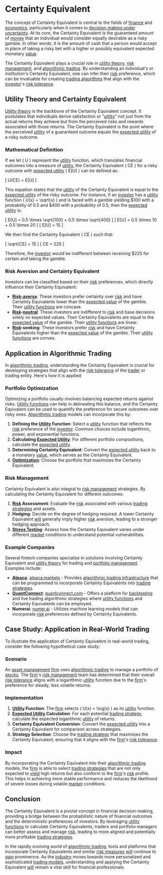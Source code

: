 # Certainty Equivalent

The concept of Certainty Equivalent is central to the fields of [finance](../f/finance.md) and [economics](../e/economics.md), particularly when it comes to [decision-making under uncertainty](../d/decision-making_under_uncertainty.md). At its core, the Certainty Equivalent is the guaranteed amount of [money](../m/money.md) that an individual would consider equally desirable as a risky gamble. In other words, it is the amount of cash that a person would accept in place of taking a risky bet with a higher or possibly equivalent expected monetary [value](../v/value.md).

The Certainty Equivalent plays a crucial role in [utility theory](../u/utility_theory_in_trading.md), [risk management](../r/risk_management.md), and [algorithmic trading](../a/accountability.md). By understanding an individual's or institution's Certainty Equivalent, one can infer their [risk](../r/risk.md) preference, which can be invaluable for creating [trading algorithms](../t/trading_algorithms.md) that align with the [investor](../i/investor.md)'s [risk tolerance](../r/risk_tolerance.md).

## Utility Theory and Certainty Equivalent

[Utility theory](../u/utility_theory_in_trading.md) is the backbone of the Certainty Equivalent concept. It postulates that individuals derive satisfaction or "[utility](../u/utility.md)" not just from the actual returns they achieve but from the perceived risks and rewards associated with those returns. The Certainty Equivalent is the point where the perceived [utility](../u/utility.md) of a guaranteed outcome equals the [expected utility](../e/expected_utility.md) of a risky outcome.

### Mathematical Definition

If we let \( U \) represent the [utility](../u/utility.md) function, which translates financial outcomes into a measure of [utility](../u/utility.md), the Certainty Equivalent \( CE \) for a risky outcome with [expected utility](../e/expected_utility.md) \( E[U] \) can be defined as:

\[ U(CE) = E[U] \]

This equation states that the [utility](../u/utility.md) of the Certainty Equivalent is equal to the [expected utility](../e/expected_utility.md) of the risky outcome. For instance, if an [investor](../i/investor.md) has a [utility](../u/utility.md) function \( U(x) = \sqrt{x} \) and is faced with a gamble yielding $100 with a probability of 0.5 and $400 with a probability of 0.5, then the [expected utility](../e/expected_utility.md) is:

\[ E[U] = 0.5 \times \sqrt{100} + 0.5 \times \sqrt{400} \]
\[ E[U] = 0.5 \times 10 + 0.5 \times 20 \]
\[ E[U] = 15 \]

We then find the Certainty Equivalent \( CE \) such that:

\[ \sqrt{CE} = 15 \]
\[ CE = 225 \]

Therefore, the [investor](../i/investor.md) would be indifferent between receiving $225 for certain and taking the gamble.

### Risk Aversion and Certainty Equivalent

Investors can be classified based on their [risk](../r/risk.md) preferences, which directly influence their Certainty Equivalent:

- **[Risk-averse](../r/risk-averse.md)**: These investors prefer certainty over [risk](../r/risk.md) and have Certainty Equivalents lower than the [expected value](../e/expected_value.md) of the gamble. Their [utility functions](../u/utility_functions_in_trading.md) are concave.
- **[Risk](../r/risk.md)-[neutral](../n/neutral.md)**: These investors are indifferent to [risk](../r/risk.md) and base decisions solely on expected values. Their Certainty Equivalents are equal to the [expected value](../e/expected_value.md) of the gamble. Their [utility functions](../u/utility_functions_in_trading.md) are linear.
- **[Risk](../r/risk.md)-seeking**: These investors prefer [risk](../r/risk.md) and have Certainty Equivalents higher than the [expected value](../e/expected_value.md) of the gamble. Their [utility functions](../u/utility_functions_in_trading.md) are convex.

## Application in Algorithmic Trading

In [algorithmic trading](../a/accountability.md), understanding the Certainty Equivalent is crucial for developing strategies that align with the [risk tolerance](../r/risk_tolerance.md) of the [trader](../t/trader.md) or trading entity. Here's how it is applied:

### Portfolio Optimization

Optimizing a portfolio usually involves balancing expected returns against risks. [Utility functions](../u/utility_functions_in_trading.md) can help in delineating this balance, and the Certainty Equivalent can be used to quantify the preference for secure outcomes over risky ones. [Algorithmic trading](../a/accountability.md) models can incorporate this by:

1. **Defining the [Utility](../u/utility.md) Function**: Select a [utility](../u/utility.md) function that reflects the [risk](../r/risk.md) preference of the [investor](../i/investor.md). Common choices include logarithmic, power, and exponential functions.
2. **Calculating [Expected Utility](../e/expected_utility.md)**: For different portfolio compositions, calculate the [expected utility](../e/expected_utility.md).
3. **Determining Certainty Equivalent**: Convert the [expected utility](../e/expected_utility.md) back to a monetary [value](../v/value.md), which serves as the Certainty Equivalent.
4. **[Optimization](../o/optimization.md)**: Choose the portfolio that maximizes the Certainty Equivalent.

### Risk Management

Certainty Equivalent is also integral to [risk management](../r/risk_management.md) strategies. By calculating the Certainty Equivalent for different outcomes:

1. **[Risk](../r/risk.md) Assessment**: Evaluate the [risk](../r/risk.md) associated with various [trading strategies](../t/trading_strategies.md) and assets.
2. **Hedging**: Decide on the degree of hedging required. A lower Certainty Equivalent [will](../w/will.md) generally imply higher [risk](../r/risk.md) aversion, leading to a stronger hedging approach.
3. **[Stress Testing](../s/stress_testing.md)**: Assess how the Certainty Equivalent varies under different [market](../m/market.md) conditions to understand potential vulnerabilities.

### Example Companies

Several fintech companies specialize in solutions involving Certainty Equivalent and [utility theory](../u/utility_theory_in_trading.md) for trading and [portfolio management](../p/par.md). Examples include:

- **[Alpaca](../a/alpaca.md)**: [alpaca.markets](https://alpaca.markets/) - Provides [algorithmic trading infrastructure](../a/algorithmic_trading_infrastructure.md) that can be programmed to incorporate Certainty Equivalents into [trading strategies](../t/trading_strategies.md).
- **[QuantConnect](../q/quantconnect.md)**: [quantconnect.com](https://www.quantconnect.com/) - Offers a platform for [backtesting](../b/backtesting.md) and live trading algorithmic strategies where [utility functions](../u/utility_functions_in_trading.md) and Certainty Equivalents can be employed.
- **Numerai**: [numer.ai](https://numer.ai/) - Utilizes machine learning models that can incorporate [risk](../r/risk.md) preferences defined by Certainty Equivalents.

## Case Study: Application in Real-World Trading

To illustrate the application of Certainty Equivalent in real-world trading, consider the following hypothetical case study:

### Scenario

An [asset management](../a/asset_management.md) [firm](../f/firm.md) uses [algorithmic trading](../a/accountability.md) to manage a portfolio of [stocks](../s/stock.md). The [firm](../f/firm.md)'s [risk management](../r/risk_management.md) team has determined that their overall [risk tolerance](../r/risk_tolerance.md) aligns with a logarithmic [utility](../u/utility.md) function due to the [firm](../f/firm.md)'s preference for steady, less volatile returns.

### Implementation

1. **[Utility](../u/utility.md) Function**: The [firm](../f/firm.md) selects \( U(x) = \log(x) \) as its [utility](../u/utility.md) function.
2. **[Expected Utility](../e/expected_utility.md) Calculation**: For each potential [trading strategy](../t/trading_strategy.md), calculate the expected logarithmic [utility](../u/utility.md) of returns.
3. **Certainty Equivalent Conversion**: Convert the [expected utility](../e/expected_utility.md) into a Certainty Equivalent for comparison across strategies.
4. **Strategy Selection**: Choose the [trading strategy](../t/trading_strategy.md) that maximizes the Certainty Equivalent, ensuring that it aligns with the [firm](../f/firm.md)'s [risk tolerance](../r/risk_tolerance.md).

### Impact

By incorporating the Certainty Equivalent into their [algorithmic trading](../a/accountability.md) models, the [firm](../f/firm.md) is able to select [trading strategies](../t/trading_strategies.md) that are not only expected to [yield](../y/yield.md) high returns but also conform to the [firm](../f/firm.md)'s [risk](../r/risk.md) profile. This helps in achieving more stable performance and reduces the likelihood of severe losses during volatile [market](../m/market.md) conditions.

## Conclusion

The Certainty Equivalent is a pivotal concept in financial decision-making, providing a bridge between the probabilistic nature of financial outcomes and the deterministic preferences of investors. By leveraging [utility functions](../u/utility_functions_in_trading.md) to calculate Certainty Equivalents, traders and portfolio managers can better assess and manage [risk](../r/risk.md), leading to more aligned and potentially more profitable [trading strategies](../t/trading_strategies.md).

In the rapidly evolving world of [algorithmic trading](../a/accountability.md), tools and platforms that incorporate Certainty Equivalents and similar [risk measures](../r/risk_measures.md) [will](../w/will.md) continue to [gain](../g/gain.md) prominence. As the [industry](../i/industry.md) moves towards more personalized and sophisticated [trading models](../t/trading_models.md), understanding and applying the Certainty Equivalent [will](../w/will.md) remain a vital skill for financial professionals.